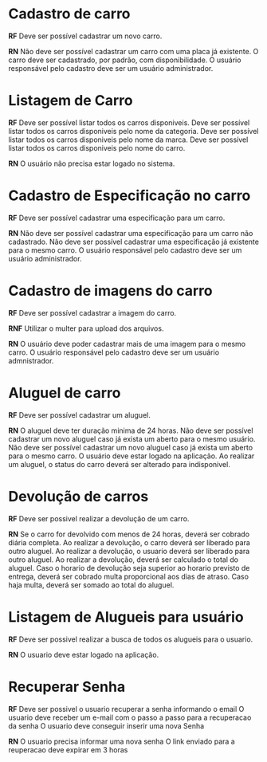 # Cadastro de carro

**RF**
Deve ser possível cadastrar  um novo carro.

**RN**
Não deve ser possível cadastrar um carro com uma placa já existente.
O carro deve ser cadastrado, por padrão, com disponibilidade.
O usuário responsável pelo cadastro deve ser um usuário administrador.


# Listagem de Carro

**RF**
Deve ser possível listar todos os carros disponiveis.
Deve ser possível listar todos os carros disponiveis pelo nome da categoria.
Deve ser possível listar todos os carros disponiveis pelo nome da marca.
Deve ser possível listar todos os carros disponiveis pelo nome do carro.

**RN**
O usuário não precisa estar logado no sistema.


# Cadastro de Especificação no carro

**RF**
Deve ser possível cadastrar uma especificação para um carro.

**RN**
Não deve ser possível cadastrar uma especificação para um carro não cadastrado.
Não deve ser possível cadastrar uma especificação já existente para o mesmo carro.
O usuário responsável pelo cadastro deve ser um usuário administrador.

# Cadastro de imagens do carro

**RF**
Deve ser possível cadastrar a imagem do carro.

**RNF**
Utilizar o multer para upload dos arquivos.

**RN**
O usuário deve poder cadastrar mais de uma imagem para o mesmo carro.
O usuário responsável pelo cadastro deve ser um usuário admnistrador.

# Aluguel de carro

**RF**
Deve ser possível cadastrar um aluguel.

**RN**
O aluguel deve ter duração minima de 24 horas.
Não deve ser possível cadastrar um novo aluguel caso já exista um aberto para o mesmo usuário.
Não deve ser possível cadastrar um novo aluguel caso já exista um aberto para o mesmo carro.
O usuário deve estar logado na aplicação.
Ao realizar um aluguel, o status do carro deverá ser alterado para indisponivel.

# Devolução de carros

**RF**
Deve ser possivel realizar a devolução de um carro.

**RN**
Se o carro for devolvido com menos de 24 horas, deverá ser cobrado diária completa.
Ao realizar a devolução, o carro deverá ser liberado para outro aluguel.
Ao realizar a devolução, o usuario deverá ser liberado para outro aluguel.
Ao realizar a devolução, deverá ser calculado o total do aluguel.
Caso o horario de devolução seja superior ao horario previsto de entrega, deverá ser cobrado multa proporcional aos dias de atraso.
Caso haja multa, deverá ser somado ao total do aluguel.

# Listagem de Alugueis para usuário

**RF**
Deve ser possivel realizar a busca de todos os alugueis para o usuario.

**RN**
O usuario deve estar logado na aplicação.

# Recuperar Senha

**RF**
Deve ser possivel o usuario recuperar a senha informando o email
O usuario deve receber um e-mail com o passo a passo para a recuperacao da senha
O usuario deve conseguir inserir uma nova Senha

**RN**
O usuario precisa informar uma nova senha
O link enviado para a reuperacao deve expirar em 3 horas

